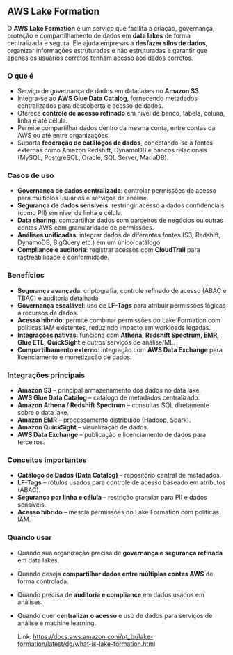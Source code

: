 ## AWS Lake Formation

O **AWS Lake Formation** é um serviço que facilita a criação, governança, proteção e compartilhamento de dados em **data lakes** de forma centralizada e segura. Ele ajuda empresas a **desfazer silos de dados**, organizar informações estruturadas e não estruturadas e garantir que apenas os usuários corretos tenham acesso aos dados corretos.

### O que é
- Serviço de governança de dados em data lakes no **Amazon S3**.  
- Integra-se ao **AWS Glue Data Catalog**, fornecendo metadados centralizados para descoberta e acesso de dados.  
- Oferece **controle de acesso refinado** em nível de banco, tabela, coluna, linha e até célula.  
- Permite compartilhar dados dentro da mesma conta, entre contas da AWS ou até entre organizações.  
- Suporta **federação de catálogos de dados**, conectando-se a fontes externas como Amazon Redshift, DynamoDB e bancos relacionais (MySQL, PostgreSQL, Oracle, SQL Server, MariaDB).  

### Casos de uso
- **Governança de dados centralizada**: controlar permissões de acesso para múltiplos usuários e serviços de análise.  
- **Segurança de dados sensíveis**: restringir acesso a dados confidenciais (como PII) em nível de linha e célula.  
- **Data sharing**: compartilhar dados com parceiros de negócios ou outras contas AWS com granularidade de permissões.  
- **Análises unificadas**: integrar dados de diferentes fontes (S3, Redshift, DynamoDB, BigQuery etc.) em um único catálogo.  
- **Compliance e auditoria**: registrar acessos com **CloudTrail** para rastreabilidade e conformidade.  

### Benefícios
- **Segurança avançada**: criptografia, controle refinado de acesso (ABAC e TBAC) e auditoria detalhada.  
- **Governança escalável**: uso de **LF-Tags** para atribuir permissões lógicas a recursos de dados.  
- **Acesso híbrido**: permite combinar permissões do Lake Formation com políticas IAM existentes, reduzindo impacto em workloads legadas.  
- **Integrações nativas**: funciona com **Athena, Redshift Spectrum, EMR, Glue ETL, QuickSight** e outros serviços de análise/ML.  
- **Compartilhamento externo**: integração com **AWS Data Exchange** para licenciamento e monetização de dados.  

### Integrações principais
- **Amazon S3** – principal armazenamento dos dados no data lake.  
- **AWS Glue Data Catalog** – catálogo de metadados centralizado.  
- **Amazon Athena / Redshift Spectrum** – consultas SQL diretamente sobre o data lake.  
- **Amazon EMR** – processamento distribuído (Hadoop, Spark).  
- **Amazon QuickSight** – visualização de dados.  
- **AWS Data Exchange** – publicação e licenciamento de dados para terceiros.  

### Conceitos importantes
- **Catálogo de Dados (Data Catalog)** – repositório central de metadados.  
- **LF-Tags** – rótulos usados para controle de acesso baseado em atributos (ABAC).  
- **Segurança por linha e célula** – restrição granular para PII e dados sensíveis.  
- **Acesso híbrido** – mescla permissões do Lake Formation com políticas IAM.  

### Quando usar
- Quando sua organização precisa de **governança e segurança refinada** em data lakes.  
- Quando deseja **compartilhar dados entre múltiplas contas AWS** de forma controlada.  
- Quando precisa de **auditoria e compliance** em dados usados em análises.  
- Quando quer **centralizar o acesso** e uso de dados para serviços de análise e machine learning.

  Link: https://docs.aws.amazon.com/pt_br/lake-formation/latest/dg/what-is-lake-formation.html
